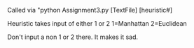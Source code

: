 Called via "python Assignment3.py [TextFile] [heuristic#]

Heuristic takes input of either 1 or 2
1=Manhattan
2=Euclidean

Don't input a non 1 or 2 there. It makes it sad.
